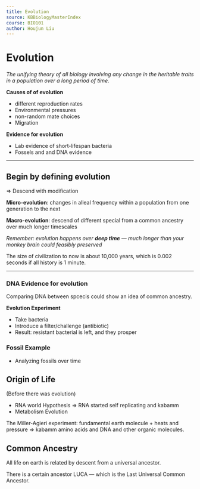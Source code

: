 ```yaml
---
title: Evolution
source: KBBiologyMasterIndex
course: BIO101
author: Houjun Liu
---
```


# Evolution
*The unifying theory of all biology involving any change in the heritable traits in a population over a long period of time.*

**Causes of of evolution**
- different reproduction rates
- Environmental pressures
- non-random mate choices
- Migration

**Evidence for evolution**
- Lab evidence of short-lifespan bacteria
- Fossels and and DNA evidence

***

## Begin by defining evolution
=> Descend with modification

**Micro-evolution**: changes in alleal frequency within a population from one generation to the next

**Macro-evolution**: descend of different special from a common ancestry over much longer timescales

_Remember: evolution happens over **deep time** — much longer than your monkey brain could feasibly preserved_

The size of civilization to now is about 10,000 years, which is 0.002 seconds if all history is 1 minute.

***

### DNA Evidence for evolution
Comparing DNA between spcecis could show an idea of common ancestry.

**Evolution Experiment**

- Take bacteria
- Introduce a filter/challenge (antibiotic) 
- Result: resistant bacterial is left, and they prosper

### Fossil Example
- Analyzing fossils over time 

## Origin of Life
(Before there was evolution)

- RNA world Hypothesis => RNA started self replicating and kabamm
- Metabolism Evolution 

The Miller-Agieri experiment: fundamental earth molecule + heats and pressure => kabamm amino acids and DNA and other organic molecules.

## Common Ancestry
All life on earth is related by descent from a universal ancestor.

There is a certain ancestor LUCA — which is the Last Universal Common Ancestor.